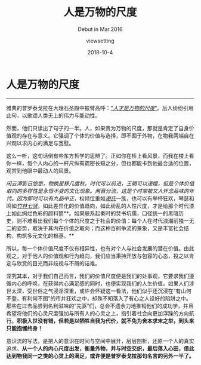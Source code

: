 ﻿---
layout:     post
title:     人是万物的尺度
subtitle:   Debut in Mar.2016
date:       2018-10-4
author:     viewsetting
header-img: img/post-adjani.jpg
catalog: true
tags:
    - 考场作文
    - 高考
    - Essay
    - Archive
---
# 人是万物的尺度


---

雅典的普罗泰戈拉在大理石圣殿中振臂高呼：[“*人才是万物的尺度*”][1]。后人纷纷引用此句，以歌颂人类无上的伟力与能动性。

然而，他们只读出了句子的一半。人，如果贵为万物的尺度，那就是肯定了自身价值观的存在与意义。它强调了个体的价值与选择，即不囿于外物，在物我两端自在兴观以求内心的满足与宽慰。

这么一听，这句话倒有些东方哲学的思辨了。正如你在桥上看风景，而我在楼上看你一样，每个人内心的一杆尺纵有疏密长短之分，但也都能卡到他最合适的位置，观赏到他眼中最动人的风景。

*闲云潭影日悠悠，物换星移几度秋。*时代可以前进，王朝可以递嬗，但是个体价值取向的多样性是永恒不变的文化现象。两晋分流，这是个时常被文人怀念品味的年代。因为那时可以有*九品中正*，权倾位重如[*谢氏*][2]一族，也可以有举杯狂欢，琴瑟和鸣如[*竹林七贤*][3]。如此差异化的价值趋向，如此纷乱的人性尺度，才是给那个时代漆上如此绚烂色彩的颜料筒**。如果联系起秦时的焚书坑儒，口径统一的黑暗历史，则不难看出我们每个个体的尺度之于社会的价值：每个人在时代浪潮前独一无二的姿势，取决于其内在价值之取向；而这种百舸争流的景象，又是丰富社会结构，构筑多元文化的根基。**

所以，每一个体价值尺度不仅有相异性，也有对个人与社会发展的潜在价值。由此观之，对于他人的价值观和行为趋向，我们应当秉持开放与包容的心态，投之以肯定与欣赏的目光而非歧视与不屑的诘难。

深究其本，对于我们自己而言，我们的价值尺度便是我们的处事观，它要求我们遵循内心的呼唤，在获得内心满足感的同时，也便实现我们的人生价值。如果人们涉世太深，受世俗之气浸淫深重，或许会怀疑这一看法，他们似乎还沉浸在“有山何不登，有利何不图”的市井狂欢之中，却殊不知落入了有心之人设好的陷阱之中。那些在过去品尝到名利滋味的“先驱”们，总会不遗余力地推销他们的成功学，并且希望将他们的心灵尺度强加与所有人的心灵之上，指引着社会向更加浮躁的方向航行。**积极入世没有错，但若是以牺牲自我为代价，就不免为舍本求末之举，到头来只能抱憾终身！**

意识流的写法，是把人的意识在时间与空间中展开，层层剖析，还原一个人的真实追求。**从一个人的内心尺度出发，衡量外物，并与时空交织，最后落入心田，借此达到物我同一之类的心灵上的满足，或许便是普罗泰戈拉那句名言的另外一半了。**


  [1]: https://zh.wikipedia.org/zh-hans/%E6%99%AE%E7%BD%97%E6%B3%B0%E6%88%88%E6%8B%89
  [2]: https://zh.wikipedia.org/wiki/%E9%99%88%E9%83%A1%E8%B0%A2%E6%B0%8F
  [3]: https://zh.wikipedia.org/zh-hans/%E7%AB%B9%E6%9E%97%E4%B8%83%E8%B4%A4